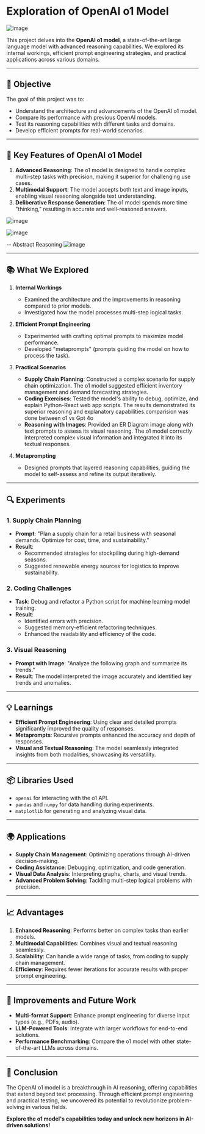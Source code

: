 # Exploration of OpenAI o1 Model

![image](https://github.com/user-attachments/assets/a5a877bd-39d9-4957-a1b0-8ec07143f8d8)
   

This project delves into the **OpenAI o1 model**, a state-of-the-art large language model with advanced reasoning capabilities. We explored its internal workings, efficient prompt engineering strategies, and practical applications across various domains.
 
---

## 🌟 **Objective**
The goal of this project was to:
- Understand the architecture and advancements of the OpenAI o1 model.
- Compare its performance with previous OpenAI models.
- Test its reasoning capabilities with different tasks and domains.
- Develop efficient prompts for real-world scenarios.

---

## 🚀 **Key Features of OpenAI o1 Model**
1. **Advanced Reasoning**: The o1 model is designed to handle complex multi-step tasks with precision, making it superior for challenging use cases.
2. **Multimodal Support**: The model accepts both text and image inputs, enabling visual reasoning alongside text understanding.
3. **Deliberative Response Generation**: The o1 model spends more time "thinking," resulting in accurate and well-reasoned answers.

![image](https://github.com/user-attachments/assets/8c29f544-a310-4ffd-8ae5-6071769cb9e6)

![image](https://github.com/user-attachments/assets/0777d87e-8baf-446f-9ac6-415c3d1b3e74)

-- Abstract Reasoning
![image](https://github.com/user-attachments/assets/83abb846-8469-4f13-9dca-81365950695a)

---

## 📚 **What We Explored**
1. **Internal Workings**
   - Examined the architecture and the improvements in reasoning compared to prior models.
   - Investigated how the model processes multi-step logical tasks.

2. **Efficient Prompt Engineering**
   - Experimented with crafting optimal prompts to maximize model performance.
   - Developed "metaprompts" (prompts guiding the model on how to process the task).

3. **Practical Scenarios**
   - **Supply Chain Planning**: Constructed a complex scenario for supply chain optimization. The o1 model suggested efficient inventory management and demand forecasting strategies.
   - **Coding Exercises**: Tested the model's ability to debug, optimize, and explain Python-React web app scripts. The results demonstrated its superior reasoning and explanatory capabilities.comparision was 
      done between o1 vs Gpt 4o
   - **Reasoning with Images**: Provided an ER Diagram image along with text prompts to assess its visual reasoning. The o1 model correctly interpreted complex visual information and integrated it into its 
     textual responses.

4. **Metaprompting**
   - Designed prompts that layered reasoning capabilities, guiding the model to self-assess and refine its output iteratively.

---

## 🔍 **Experiments**
### 1. **Supply Chain Planning**
   - **Prompt**: "Plan a supply chain for a retail business with seasonal demands. Optimize for cost, time, and sustainability."
   - **Result**: 
     - Recommended strategies for stockpiling during high-demand seasons.
     - Suggested renewable energy sources for logistics to improve sustainability.

### 2. **Coding Challenges**
   - **Task**: Debug and refactor a Python script for machine learning model training.
   - **Result**: 
     - Identified errors with precision.
     - Suggested memory-efficient refactoring techniques.
     - Enhanced the readability and efficiency of the code.

### 3. **Visual Reasoning**
   - **Prompt with Image**: "Analyze the following graph and summarize its trends."
   - **Result**: The model interpreted the image accurately and identified key trends and anomalies.

---

## 💡 **Learnings**
- **Efficient Prompt Engineering**: Using clear and detailed prompts significantly improved the quality of responses.
- **Metaprompts**: Recursive prompts enhanced the accuracy and depth of responses.
- **Visual and Textual Reasoning**: The model seamlessly integrated insights from both modalities, showcasing its versatility.

---

## 📦 **Libraries Used**
- `openai` for interacting with the o1 API.
- `pandas` and `numpy` for data handling during experiments.
- `matplotlib` for generating and analyzing visual data.

---

## 🌍 **Applications**
- **Supply Chain Management**: Optimizing operations through AI-driven decision-making.
- **Coding Assistance**: Debugging, optimization, and code generation.
- **Visual Data Analysis**: Interpreting graphs, charts, and visual trends.
- **Advanced Problem Solving**: Tackling multi-step logical problems with precision.

---

## 📈 **Advantages**
1. **Enhanced Reasoning**: Performs better on complex tasks than earlier models.
2. **Multimodal Capabilities**: Combines visual and textual reasoning seamlessly.
3. **Scalability**: Can handle a wide range of tasks, from coding to supply chain management.
4. **Efficiency**: Requires fewer iterations for accurate results with proper prompt engineering.

---

## 🔧 **Improvements and Future Work**
- **Multi-format Support**: Enhance prompt engineering for diverse input types (e.g., PDFs, audio).
- **LLM-Powered Tools**: Integrate with larger workflows for end-to-end solutions.
- **Performance Benchmarking**: Compare the o1 model with other state-of-the-art LLMs across domains.

---

## 📝 **Conclusion**
The OpenAI o1 model is a breakthrough in AI reasoning, offering capabilities that extend beyond text processing. Through efficient prompt engineering and practical testing, we uncovered its potential to revolutionize problem-solving in various fields.

**Explore the o1 model's capabilities today and unlock new horizons in AI-driven solutions!**


